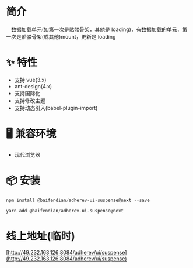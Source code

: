 # 简介
&ensp;&ensp;数据加载单元(如第一次是骷髅骨架，其他是 loading)，有数据加载的单元，第一次是骷髅骨架(或其他)mount，更新是 loading

# ✨ 特性
- 支持 vue(3.x)
- ant-design(4.x)
- 支持国际化
- 支持修改主题
- 支持动态引入(babel-plugin-import)

# 🖥 兼容环境
- 现代浏览器

# 📦 安装
```javascript
npm install @baifendian/adherev-ui-suspense@next --save
```

```javascript
yarn add @baifendian/adherev-ui-suspense@next
```

# 线上地址(临时)
[http://49.232.163.126:8084/adherev/ui/suspense](http://49.232.163.126:8084/adherev/ui/suspense)

